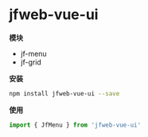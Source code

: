 # jfweb-vue-ui

**模块**

- jf-menu
- jf-grid

**安装**

```bash
npm install jfweb-vue-ui --save
```

**使用**

```js
import { JfMenu } from 'jfweb-vue-ui'
```

